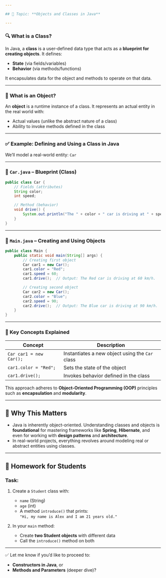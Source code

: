 ```yaml
---

## 📘 Topic: **Objects and Classes in Java**

---
```


### 🔍 **What is a Class?**

In Java, a **class** is a user-defined data type that acts as a **blueprint for creating objects**. It defines:
- **State** (via fields/variables)
- **Behavior** (via methods/functions)

It encapsulates data for the object and methods to operate on that data.

---

### 🧱 **What is an Object?**

An **object** is a runtime instance of a class. It represents an actual entity in the real world with:
- Actual values (unlike the abstract nature of a class)
- Ability to invoke methods defined in the class

---

### ✅ **Example: Defining and Using a Class in Java**

We’ll model a real-world entity: `Car`

---

### 🔧 `Car.java` – Blueprint (Class)
```java
public class Car {
    // Fields (attributes)
    String color;
    int speed;

    // Method (behavior)
    void drive() {
        System.out.println("The " + color + " car is driving at " + speed + " km/h.");
    }
}
```

---

### 🚀 `Main.java` – Creating and Using Objects
```java
public class Main {
    public static void main(String[] args) {
        // Creating first object
        Car car1 = new Car();
        car1.color = "Red";
        car1.speed = 60;
        car1.drive();  // Output: The Red car is driving at 60 km/h.

        // Creating second object
        Car car2 = new Car();
        car2.color = "Blue";
        car2.speed = 90;
        car2.drive();  // Output: The Blue car is driving at 90 km/h.
    }
}
```

---

### 🧠 Key Concepts Explained

| Concept | Description |
|--------|-------------|
| `Car car1 = new Car();` | Instantiates a new object using the `Car` class |
| `car1.color = "Red";` | Sets the state of the object |
| `car1.drive();` | Invokes behavior defined in the class |

This approach adheres to **Object-Oriented Programming (OOP)** principles such as **encapsulation** and **modularity**.

---

## 🎯 Why This Matters

- Java is inherently object-oriented. Understanding classes and objects is **foundational** for mastering frameworks like **Spring**, **Hibernate**, and even for working with **design patterns** and **architecture**.
- In real-world projects, everything revolves around modeling real or abstract entities using classes.

---

## 📝 Homework for Students

### Task:
1. Create a `Student` class with:
   - `name` (String)
   - `age` (int)
   - A method `introduce()` that prints:  
     `"Hi, my name is Alex and I am 21 years old."`

2. In your `main` method:
   - Create **two Student objects** with different data
   - Call the `introduce()` method on both

---

✅ Let me know if you’d like to proceed to:
- **Constructors in Java**, or
- **Methods and Parameters** (deeper dive)?

